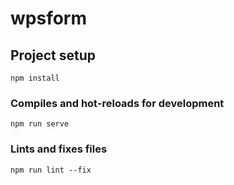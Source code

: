 # wpsform

## Project setup
```
npm install
```
### Compiles and hot-reloads for development
```
npm run serve
```
### Lints and fixes files
```
npm run lint --fix
```